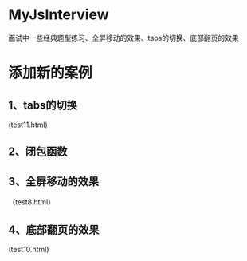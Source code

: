 # MyJsInterview
面试中一些经典题型练习、全屏移动的效果、tabs的切换、底部翻页的效果
# 添加新的案例
## 1、tabs的切换
(test11.html)
## 2、闭包函数
## 3、全屏移动的效果
（test8.html）
## 4、底部翻页的效果
(test10.html)
